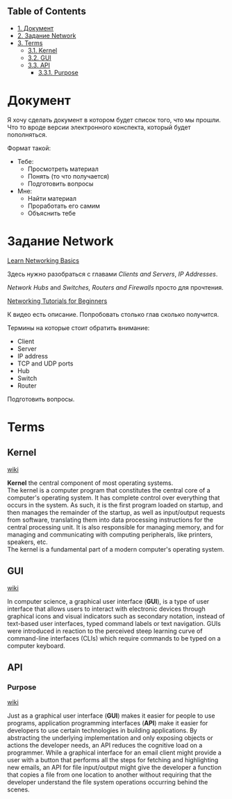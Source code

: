 <div id="table-of-contents">
<h2>Table of Contents</h2>
<div id="text-table-of-contents">
<ul>
<li><a href="#orgheadline1">1. Документ</a></li>
<li><a href="#orgheadline2">2. Задание Network</a></li>
<li><a href="#orgheadline7">3. Terms</a>
<ul>
<li><a href="#orgheadline3">3.1. Kernel</a></li>
<li><a href="#orgheadline4">3.2. GUI</a></li>
<li><a href="#orgheadline6">3.3. API</a>
<ul>
<li><a href="#orgheadline5">3.3.1. Purpose</a></li>
</ul>
</li>
</ul>
</li>
</ul>
</div>
</div>

# Документ<a id="orgheadline1"></a>

<p class="verse">
Я хочу сделать документ в котором будет список того, что мы прошли.<br  />
Что то вроде версии электронного конспекта, который будет пополняться.<br  />
</p>

Формат такой:

-   Тебе:
    -   Просмотреть материал
    -   Понять (то что получается)
    -   Подготовить вопросы
-   Мне:
    -   Найти материал
    -   Проработать его самим
    -   Объяснить тебе

# Задание Network<a id="orgheadline2"></a>

[Learn Networking Basics](https://commotionwireless.net/docs/cck/networking/learn-networking-basics/)

Здесь нужно разобраться с главами  *Clients and Servers*, *IP Addresses*.

*Network Hubs* and *Switches, Routers and Firewalls* просто для прочтения.

[Networking Tutorials for Beginners](https://www.youtube.com/watch?v=xpXhudbsrr8)

К видео есть описание. Попробовать столько глав сколько получится.

Термины на которые стоит обратить внимание:

-   Client
-   Server
-   IP address
-   TCP and UDP ports
-   Hub
-   Switch
-   Router

<span class="underline">Подготовить вопросы.</span>

# Terms<a id="orgheadline7"></a>

## Kernel<a id="orgheadline3"></a>

[wiki](https://en.wikipedia.org/wiki/Kernel_(operating_system))

<p class="verse">
<strong>Kernel</strong> the central component of most operating systems.<br  />
The kernel is a computer program that constitutes the central core of a computer's operating system. It has complete control over everything that occurs in the system. As such, it is the first program loaded on startup, and then manages the remainder of the startup, as well as input/output requests from software, translating them into data processing instructions for the central processing unit. It is also responsible for managing memory, and for managing and communicating with computing peripherals, like printers, speakers, etc.<br  />
The kernel is a fundamental part of a modern computer's operating system.<br  />
</p>

## GUI<a id="orgheadline4"></a>

[wiki](https://en.wikipedia.org/wiki/Graphical_user_interface)

<p class="verse">
In computer science, a graphical user interface (<strong>GUI</strong>), is a type of user interface that allows users to interact with electronic devices through graphical icons and visual indicators such as secondary notation, instead of text-based user interfaces, typed command labels or text navigation. GUIs were introduced in reaction to the perceived steep learning curve of command-line interfaces (CLIs) which require commands to be typed on a computer keyboard.<br  />
</p>

## API<a id="orgheadline6"></a>

### Purpose<a id="orgheadline5"></a>

[wiki](https://en.wikipedia.org/wiki/Application_programming_interface)

<p class="verse">
Just as a graphical user interface (<strong>GUI</strong>) makes it easier for people to use programs, application programming interfaces (<strong>API</strong>) make it easier for developers to use certain technologies in building applications. By abstracting the underlying implementation and only exposing objects or actions the developer needs, an API reduces the cognitive load on a programmer. While a graphical interface for an email client might provide a user with a button that performs all the steps for fetching and highlighting new emails, an API for file input/output might give the developer a function that copies a file from one location to another without requiring that the developer understand the file system operations occurring behind the scenes.<br  />
</p>
